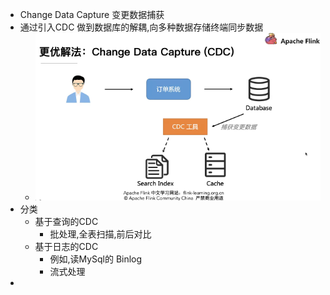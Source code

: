 - Change Data Capture 变更数据捕获
- 通过引入CDC 做到数据库的解耦,向多种数据存储终端同步数据
	- ![image.png](../assets/image_1651198610972_0.png)
- 分类
	- 基于查询的CDC
		- 批处理,全表扫描,前后对比
	- 基于日志的CDC
		- 例如,读MySql的 Binlog
		- 流式处理
-